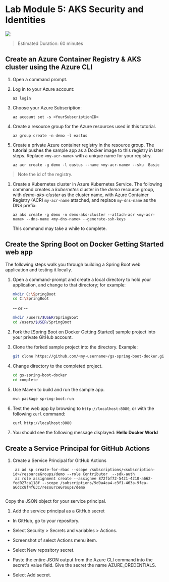 # Lab Module 5: AKS Security and Identities

![](../content/lab5b-title.png)
> Estimated Duration: 60 minutes  

## Create an Azure Container Registry & AKS cluster using the Azure CLI

1. Open a command prompt.

1. Log in to your Azure account:

   ```azurecli
   az login
   ```

1. Choose your Azure Subscription:

   ```azurecli
   az account set -s <YourSubscriptionID>
   ```

1. Create a resource group for the Azure resources used in this tutorial.

   ```azurecli
   az group create -n demo -l eastus
   ```

1. Create a private Azure container registry in the resource group. The tutorial pushes the sample app as a Docker image to this registry in later steps. Replace `<my-acr-name>` with a unique name for your registry.

   ```azurecli
   az acr create -g demo -l eastus --name <my-acr-name> --sku  Basic
   ```

  > Note the id of the registry.

1. Create a Kubernetes cluster in Azure Kubernetes Service. The following command creates a *kubernetes* cluster in the *demo* resource group, with *demo-aks-cluster* as the cluster name, with Azure Container Registry (ACR) `my-acr-name` attached, and replace `my-dns-name` as the DNS prefix:

   ```azurecli
   az aks create -g demo -n demo-aks-cluster --attach-acr <my-acr-name> --dns-name <my-dns-name> --generate-ssh-keys
   ```

   This command may take a while to complete.

## Create the Spring Boot on Docker Getting Started web app

The following steps walk you through building a Spring Boot web application and testing it locally.

1. Open a command-prompt and create a local directory to hold your application, and change to that directory; for example:

   ```bash
   mkdir C:\SpringBoot
   cd C:\SpringBoot
   ```

   -- or --

   ```bash
   mkdir /users/$USER/SpringBoot
   cd /users/$USER/SpringBoot
   ```

1. Fork the [Spring Boot on Docker Getting Started] sample project into your private GitHub account.

1. Clone the forked sample project into the directory. Example:

   ```bash
   git clone https://github.com/<my-username>/gs-spring-boot-docker.git
   ```

1. Change directory to the completed project.

   ```bash
   cd gs-spring-boot-docker
   cd complete
   ```

1. Use Maven to build and run the sample app.

   ```bash
   mvn package spring-boot:run
   ```

1. Test the web app by browsing to `http://localhost:8080`, or with the following `curl` command:

   ```bash
   curl http://localhost:8080
   ```

1. You should see the following message displayed: **Hello Docker World**

## Create a Service Principal for GitHub Actions

1. Create a Service Principal for GitHub Actions

   ```azurecli
    az ad sp create-for-rbac --scope /subscriptions/<subscription-id>/resourceGroups/demo --role Contributor  --sdk-auth
    az role assignment create --assignee 872fbf72-5421-4210-a662-fed027ca118f --scope /subscriptions/9d9a4ca4-c3f1-463a-9fea-a6dcc8f4f63c/resourceGroups/demo


   ```

  Copy the JSON object for your service principal.

1. Add the service principal as a GitHub secret

- In GitHub, go to your repository.

- Select Security > Secrets and variables > Actions.

- Screenshot of select Actions menu item.

- Select New repository secret.

- Paste the entire JSON output from the Azure CLI command into the secret's value field. Give the secret the name AZURE_CREDENTIALS.

- Select Add secret.
